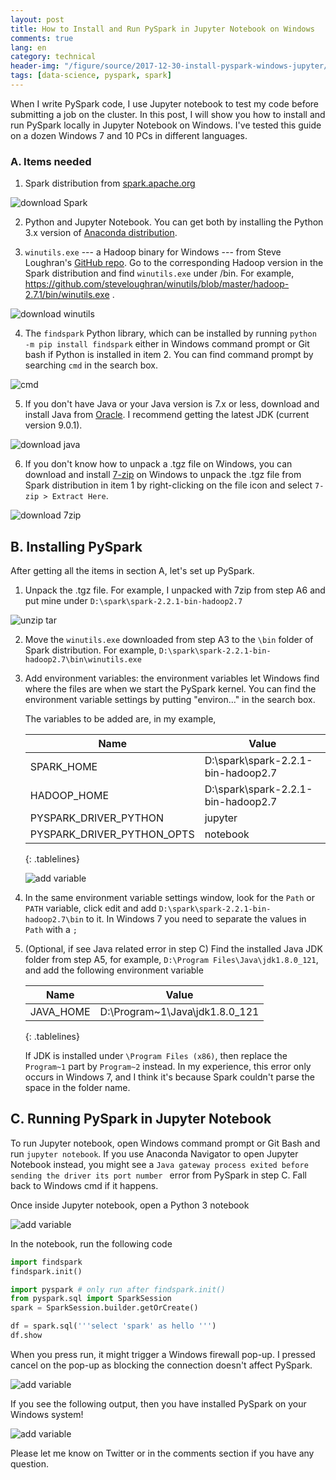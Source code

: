```yaml
---
layout: post
title: How to Install and Run PySpark in Jupyter Notebook on Windows
comments: true
lang: en
category: technical
header-img: "/figure/source/2017-12-30-install-pyspark-windows-jupyter/first-select2.png"
tags: [data-science, pyspark, spark]
---
```


When I write PySpark code, I use Jupyter notebook to test my code before submitting a job on the cluster. In this post, I will show you how to install and run PySpark locally in Jupyter Notebook on Windows. I've tested this guide on a dozen Windows 7 and 10 PCs in different languages.

### A. Items needed

1. Spark distribution from [spark.apache.org](https://spark.apache.org/downloads.html)

![download Spark](/figure/source/2017-12-30-install-pyspark-windows-jupyter/download-spark.png)

2. Python and Jupyter Notebook. You can get both by installing the Python 3.x version of [Anaconda distribution](https://www.anaconda.com/download/).

3. `winutils.exe` --- a Hadoop binary for Windows --- from Steve Loughran's [GitHub repo](https://github.com/steveloughran/winutils/). Go to the corresponding Hadoop version in the Spark distribution and find `winutils.exe` under /bin. For example, https://github.com/steveloughran/winutils/blob/master/hadoop-2.7.1/bin/winutils.exe .

![download winutils](/figure/source/2017-12-30-install-pyspark-windows-jupyter/download-winutils.png)

4. The `findspark` Python library, which can be installed by running `python -m pip install findspark` either in Windows command prompt or Git bash if Python is installed in item 2. You can find command prompt by searching `cmd` in the search box.

![cmd](/figure/source/2017-12-30-install-pyspark-windows-jupyter/cmd2.png)

5. If you don't have Java or your Java version is 7.x or less, download and install Java from [Oracle](http://www.oracle.com/technetwork/java/javase/downloads/index.html). I recommend getting the latest JDK (current version 9.0.1).

![download java](/figure/source/2017-12-30-install-pyspark-windows-jupyter/download-java.png)

6. If you don't know how to unpack a .tgz file on Windows, you can download and install [7-zip](http://www.7-zip.org/download.html) on Windows to unpack the .tgz file from Spark distribution in item 1 by right-clicking on the file icon and select `7-zip > Extract Here`.

![download 7zip](/figure/source/2017-12-30-install-pyspark-windows-jupyter/download-7zip.png)

## B. Installing PySpark

After getting all the items in section A, let's set up PySpark.

1. Unpack the .tgz file. For example, I unpacked with 7zip from step A6 and put mine under `D:\spark\spark-2.2.1-bin-hadoop2.7`

![unzip tar](/figure/source/2017-12-30-install-pyspark-windows-jupyter/unzip-tar-2.png)

2. Move the `winutils.exe` downloaded from step A3 to the `\bin` folder of Spark distribution. For example, `D:\spark\spark-2.2.1-bin-hadoop2.7\bin\winutils.exe`


3. Add environment variables: the environment variables let Windows find where the files are when we start the PySpark kernel. You can find the environment variable settings by putting "environ..." in the search box.

    The variables to be added are, in my example,

    | Name | Value |
    |------|-------|
    | SPARK_HOME | D:\spark\spark-2.2.1-bin-hadoop2.7 |
    | HADOOP_HOME | D:\spark\spark-2.2.1-bin-hadoop2.7 |
    | PYSPARK_DRIVER_PYTHON | jupyter |
    | PYSPARK_DRIVER_PYTHON_OPTS | notebook |
    {: .tablelines}


    ![add variable](/figure/source/2017-12-30-install-pyspark-windows-jupyter/add-variable.png)

4. In the same environment variable settings window, look for the `Path` or `PATH` variable, click edit and add `D:\spark\spark-2.2.1-bin-hadoop2.7\bin` to it. In Windows 7 you need to separate the values in `Path` with a `;`

5. (Optional, if see Java related error in step C) Find the installed Java JDK folder from step A5, for example, `D:\Program Files\Java\jdk1.8.0_121`, and add the following environment variable

    | Name | Value |
    |------|-------|
    | JAVA_HOME | D:\Program~1\Java\jdk1.8.0_121 |
    {: .tablelines}

    If JDK is installed under `\Program Files (x86)`, then replace the `Program~1` part by `Program~2` instead. In my experience, this error only occurs in Windows 7, and I think it's because Spark couldn't parse the space in the folder name.


## C. Running PySpark in Jupyter Notebook

To run Jupyter notebook, open Windows command prompt or Git Bash and run `jupyter notebook`. If you use Anaconda Navigator to open Jupyter Notebook instead, you might see a `Java gateway process exited before sending the driver its port number
` error from PySpark in step C. Fall back to Windows cmd if it happens.

Once inside Jupyter notebook, open a Python 3 notebook

![add variable](/figure/source/2017-12-30-install-pyspark-windows-jupyter/open-notebook.png)

In the notebook, run the following code

```python
import findspark
findspark.init()

import pyspark # only run after findspark.init()
from pyspark.sql import SparkSession
spark = SparkSession.builder.getOrCreate()

df = spark.sql('''select 'spark' as hello ''')
df.show
```

When you press run, it might trigger a Windows firewall pop-up. I pressed cancel on the pop-up as blocking the connection doesn't affect PySpark.

![add variable](/figure/source/2017-12-30-install-pyspark-windows-jupyter/firewall-warning.png)

If you see the following output, then you have installed PySpark on your Windows system!

![add variable](/figure/source/2017-12-30-install-pyspark-windows-jupyter/first-select2.png)

Please let me know on Twitter or in the comments section if you have any question.
